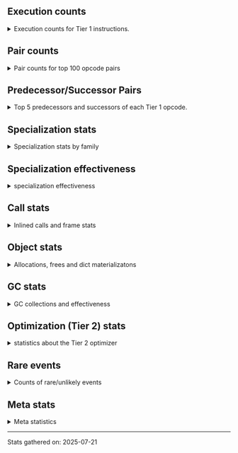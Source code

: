## Execution counts

<details>
<summary> Execution counts for Tier 1 instructions. </summary>


The "miss ratio" column shows the percentage of times the instruction
executed that it deoptimized. When this happens, the base unspecialized
instruction is not counted.

<table>
<thead>
<tr>
<th align="left">Name</th>
<th align="right">Base Count</th>
<th align="right">Head Count</th>
<th align="right">Change</th>
</tr>
</thead>
<tbody>
<tr>
<td align="left">TO_BOOL_INT</td>
<td align="right">3,579,009</td>
<td align="right">538,403</td>
<td align="right">-85.0%</td>
</tr>
<tr>
<td align="left">BINARY_OP</td>
<td align="right">562,995</td>
<td align="right">89,306</td>
<td align="right">-84.1%</td>
</tr>
<tr>
<td align="left">BINARY_OP_SUBSCR_STR_INT</td>
<td align="right">11,314,422</td>
<td align="right">1,963,794</td>
<td align="right">-82.6%</td>
</tr>
<tr>
<td align="left">EXTENDED_ARG</td>
<td align="right">8,206,380</td>
<td align="right">1,592,734</td>
<td align="right">-80.6%</td>
</tr>
<tr>
<td align="left">SWAP</td>
<td align="right">12,252,240</td>
<td align="right">2,432,620</td>
<td align="right">-80.1%</td>
</tr>
<tr>
<td align="left">COPY</td>
<td align="right">12,936,105</td>
<td align="right">2,774,469</td>
<td align="right">-78.6%</td>
</tr>
<tr>
<td align="left">BINARY_OP_ADD_INT</td>
<td align="right">13,066,977</td>
<td align="right">2,839,805</td>
<td align="right">-78.3%</td>
</tr>
<tr>
<td align="left">COMPARE_OP_INT</td>
<td align="right">13,607,391</td>
<td align="right">3,102,784</td>
<td align="right">-77.2%</td>
</tr>
<tr>
<td align="left">STORE_ATTR_SLOT</td>
<td align="right">39,275,775</td>
<td align="right">9,115,198</td>
<td align="right">-76.8%</td>
</tr>
<tr>
<td align="left">BINARY_OP_SUBTRACT_INT</td>
<td align="right">7,026,873</td>
<td align="right">1,666,503</td>
<td align="right">-76.3%</td>
</tr>
<tr>
<td align="left">TO_BOOL_STR</td>
<td align="right">9,310,647</td>
<td align="right">2,397,966</td>
<td align="right">-74.2%</td>
</tr>
<tr>
<td align="left">FOR_ITER</td>
<td align="right">6,789,754</td>
<td align="right">1,855,203</td>
<td align="right">-72.7%</td>
</tr>
<tr>
<td align="left">CALL_METHOD_DESCRIPTOR_FAST</td>
<td align="right">9,196,803</td>
<td align="right">2,557,014</td>
<td align="right">-72.2%</td>
</tr>
<tr>
<td align="left">LOAD_ATTR_SLOT</td>
<td align="right">117,970,750</td>
<td align="right">33,033,958</td>
<td align="right">-72.0%</td>
</tr>
<tr>
<td align="left">CALL_PY_GENERAL</td>
<td align="right">8,758,373</td>
<td align="right">2,531,613</td>
<td align="right">-71.1%</td>
</tr>
<tr>
<td align="left">LOAD_ATTR_NONDESCRIPTOR_NO_DICT</td>
<td align="right">10,138,443</td>
<td align="right">3,175,587</td>
<td align="right">-68.7%</td>
</tr>
<tr>
<td align="left">LOAD_FAST_BORROW</td>
<td align="right">237,994,383</td>
<td align="right">75,142,359</td>
<td align="right">-68.4%</td>
</tr>
<tr>
<td align="left">POP_TOP</td>
<td align="right">11,069,256</td>
<td align="right">3,687,505</td>
<td align="right">-66.7%</td>
</tr>
<tr>
<td align="left">NOP</td>
<td align="right">4,631,514</td>
<td align="right">1,572,206</td>
<td align="right">-66.1%</td>
</tr>
<tr>
<td align="left">CALL_LIST_APPEND</td>
<td align="right">1,224,279</td>
<td align="right">418,921</td>
<td align="right">-65.8%</td>
</tr>
<tr>
<td align="left">UNPACK_SEQUENCE_TWO_TUPLE</td>
<td align="right">4,033,476</td>
<td align="right">1,409,876</td>
<td align="right">-65.0%</td>
</tr>
<tr>
<td align="left">STORE_FAST_STORE_FAST</td>
<td align="right">4,119,639</td>
<td align="right">1,453,031</td>
<td align="right">-64.7%</td>
</tr>
<tr>
<td align="left">LOAD_SMALL_INT</td>
<td align="right">12,727,398</td>
<td align="right">4,509,111</td>
<td align="right">-64.6%</td>
</tr>
<tr>
<td align="left">POP_JUMP_IF_FALSE</td>
<td align="right">53,619,999</td>
<td align="right">19,279,252</td>
<td align="right">-64.0%</td>
</tr>
<tr>
<td align="left">COMPARE_OP</td>
<td align="right">9,374,583</td>
<td align="right">3,404,263</td>
<td align="right">-63.7%</td>
</tr>
<tr>
<td align="left">LOAD_ATTR_METHOD_NO_DICT</td>
<td align="right">34,441,461</td>
<td align="right">12,991,828</td>
<td align="right">-62.3%</td>
</tr>
<tr>
<td align="left">CONTAINS_OP_DICT</td>
<td align="right">6,463,493</td>
<td align="right">2,439,319</td>
<td align="right">-62.3%</td>
</tr>
<tr>
<td align="left">POP_JUMP_IF_TRUE</td>
<td align="right">23,804,304</td>
<td align="right">9,040,876</td>
<td align="right">-62.0%</td>
</tr>
<tr>
<td align="left">LOAD_ATTR</td>
<td align="right">10,605,744</td>
<td align="right">4,039,746</td>
<td align="right">-61.9%</td>
</tr>
<tr>
<td align="left">TO_BOOL_BOOL</td>
<td align="right">16,092,413</td>
<td align="right">6,203,253</td>
<td align="right">-61.5%</td>
</tr>
<tr>
<td align="left">LOAD_GLOBAL_MODULE</td>
<td align="right">16,839,540</td>
<td align="right">6,760,024</td>
<td align="right">-59.9%</td>
</tr>
<tr>
<td align="left">STORE_FAST</td>
<td align="right">25,422,492</td>
<td align="right">10,215,505</td>
<td align="right">-59.8%</td>
</tr>
<tr>
<td align="left">TO_BOOL_ALWAYS_TRUE</td>
<td align="right">11,705,548</td>
<td align="right">4,763,056</td>
<td align="right">-59.3%</td>
</tr>
<tr>
<td align="left">LOAD_CONST</td>
<td align="right">27,547,893</td>
<td align="right">11,724,878</td>
<td align="right">-57.4%</td>
</tr>
<tr>
<td align="left">LOAD_FAST_BORROW_LOAD_FAST_BORROW</td>
<td align="right">15,864,306</td>
<td align="right">6,752,412</td>
<td align="right">-57.4%</td>
</tr>
<tr>
<td align="left">CALL_ISINSTANCE</td>
<td align="right">5,535,915</td>
<td align="right">2,376,445</td>
<td align="right">-57.1%</td>
</tr>
<tr>
<td align="left">RESUME_CHECK</td>
<td align="right">35,586,327</td>
<td align="right">15,798,970</td>
<td align="right">-55.6%</td>
</tr>
<tr>
<td align="left">RETURN_VALUE</td>
<td align="right">35,753,907</td>
<td align="right">16,019,711</td>
<td align="right">-55.2%</td>
</tr>
<tr>
<td align="left">LOAD_FAST</td>
<td align="right">5,462,868</td>
<td align="right">2,460,672</td>
<td align="right">-55.0%</td>
</tr>
<tr>
<td align="left">GET_ITER</td>
<td align="right">2,944,374</td>
<td align="right">1,336,094</td>
<td align="right">-54.6%</td>
</tr>
<tr>
<td align="left">CALL_METHOD_DESCRIPTOR_NOARGS</td>
<td align="right">3,132,429</td>
<td align="right">1,429,941</td>
<td align="right">-54.4%</td>
</tr>
<tr>
<td align="left">BINARY_OP_SUBSCR_DICT</td>
<td align="right">859,782</td>
<td align="right">398,351</td>
<td align="right">-53.7%</td>
</tr>
<tr>
<td align="left">LOAD_GLOBAL_BUILTIN</td>
<td align="right">15,162,552</td>
<td align="right">7,035,665</td>
<td align="right">-53.6%</td>
</tr>
<tr>
<td align="left">COMPARE_OP_STR</td>
<td align="right">1,293,789</td>
<td align="right">624,256</td>
<td align="right">-51.7%</td>
</tr>
<tr>
<td align="left">BINARY_OP_INPLACE_ADD_UNICODE</td>
<td align="right">630,588</td>
<td align="right">308,097</td>
<td align="right">-51.1%</td>
</tr>
<tr>
<td align="left">CALL_PY_EXACT_ARGS</td>
<td align="right">18,636,350</td>
<td align="right">9,170,897</td>
<td align="right">-50.8%</td>
</tr>
<tr>
<td align="left">LOAD_ATTR_NONDESCRIPTOR_WITH_VALUES</td>
<td align="right">2,464,045</td>
<td align="right">1,215,822</td>
<td align="right">-50.7%</td>
</tr>
<tr>
<td align="left">BINARY_OP_ADD_FLOAT</td>
<td align="right">4,071</td>
<td align="right">2,023</td>
<td align="right">-50.3%</td>
</tr>
<tr>
<td align="left">BINARY_OP_SUBSCR_LIST_SLICE</td>
<td align="right">4,074</td>
<td align="right">2,026</td>
<td align="right">-50.3%</td>
</tr>
<tr>
<td align="left">BINARY_OP_SUBTRACT_FLOAT</td>
<td align="right">4,074</td>
<td align="right">2,026</td>
<td align="right">-50.3%</td>
</tr>
<tr>
<td align="left">BINARY_OP_SUBSCR_GETITEM</td>
<td align="right">8,169</td>
<td align="right">4,073</td>
<td align="right">-50.1%</td>
</tr>
<tr>
<td align="left">LOAD_ATTR_CLASS_WITH_METACLASS_CHECK</td>
<td align="right">53,130</td>
<td align="right">26,506</td>
<td align="right">-50.1%</td>
</tr>
<tr>
<td align="left">CALL_KW_PY</td>
<td align="right">511,119</td>
<td align="right">255,119</td>
<td align="right">-50.1%</td>
</tr>
<tr>
<td align="left">CALL_STR_1</td>
<td align="right">28,623</td>
<td align="right">14,287</td>
<td align="right">-50.1%</td>
</tr>
<tr>
<td align="left">POP_ITER</td>
<td align="right">2,383,428</td>
<td align="right">1,189,792</td>
<td align="right">-50.1%</td>
</tr>
<tr>
<td align="left">CALL_BOUND_METHOD_EXACT_ARGS</td>
<td align="right">920,672</td>
<td align="right">459,788</td>
<td align="right">-50.1%</td>
</tr>
<tr>
<td align="left">CALL_METHOD_DESCRIPTOR_FAST_WITH_KEYWORDS</td>
<td align="right">49,098</td>
<td align="right">24,522</td>
<td align="right">-50.1%</td>
</tr>
<tr>
<td align="left">FOR_ITER_GEN</td>
<td align="right">81,837</td>
<td align="right">40,877</td>
<td align="right">-50.1%</td>
</tr>
<tr>
<td align="left">CALL_BUILTIN_CLASS</td>
<td align="right">24,555</td>
<td align="right">12,266</td>
<td align="right">-50.0%</td>
</tr>
<tr>
<td align="left">STORE_SUBSCR_DICT</td>
<td align="right">184,149</td>
<td align="right">91,989</td>
<td align="right">-50.0%</td>
</tr>
<tr>
<td align="left">SEND_GEN</td>
<td align="right">32,739</td>
<td align="right">16,355</td>
<td align="right">-50.0%</td>
</tr>
<tr>
<td align="left">LOAD_ATTR_METHOD_WITH_VALUES</td>
<td align="right">3,313,366</td>
<td align="right">1,655,294</td>
<td align="right">-50.0%</td>
</tr>
<tr>
<td align="left">CALL_KW_NON_PY</td>
<td align="right">261,933</td>
<td align="right">130,861</td>
<td align="right">-50.0%</td>
</tr>
<tr>
<td align="left">UNPACK_SEQUENCE_TUPLE</td>
<td align="right">114,597</td>
<td align="right">57,253</td>
<td align="right">-50.0%</td>
</tr>
<tr>
<td align="left">LOAD_ATTR_MODULE</td>
<td align="right">1,510,269</td>
<td align="right">754,555</td>
<td align="right">-50.0%</td>
</tr>
<tr>
<td align="left">CALL_METHOD_DESCRIPTOR_O</td>
<td align="right">237,411</td>
<td align="right">118,626</td>
<td align="right">-50.0%</td>
</tr>
<tr>
<td align="left">TO_BOOL_NONE</td>
<td align="right">10,431,146</td>
<td align="right">5,212,350</td>
<td align="right">-50.0%</td>
</tr>
<tr>
<td align="left">FOR_ITER_LIST</td>
<td align="right">1,129,863</td>
<td align="right">564,615</td>
<td align="right">-50.0%</td>
</tr>
<tr>
<td align="left">CALL_LEN</td>
<td align="right">630,441</td>
<td align="right">315,049</td>
<td align="right">-50.0%</td>
</tr>
<tr>
<td align="left">LOAD_ATTR_PROPERTY</td>
<td align="right">1,838,340</td>
<td align="right">918,788</td>
<td align="right">-50.0%</td>
</tr>
<tr>
<td align="left">FOR_ITER_TUPLE</td>
<td align="right">151,494</td>
<td align="right">75,718</td>
<td align="right">-50.0%</td>
</tr>
<tr>
<td align="left">CALL_TYPE_1</td>
<td align="right">634,662</td>
<td align="right">317,222</td>
<td align="right">-50.0%</td>
</tr>
<tr>
<td align="left">CALL_BUILTIN_FAST</td>
<td align="right">1,281,609</td>
<td align="right">640,585</td>
<td align="right">-50.0%</td>
</tr>
<tr>
<td align="left">BINARY_OP_SUBSCR_LIST_INT</td>
<td align="right">1,740,483</td>
<td align="right">869,956</td>
<td align="right">-50.0%</td>
</tr>
<tr>
<td align="left">CALL_BUILTIN_O</td>
<td align="right">3,558,408</td>
<td align="right">1,778,696</td>
<td align="right">-50.0%</td>
</tr>
<tr>
<td align="left">EXIT_INIT_CHECK</td>
<td align="right">565,089</td>
<td align="right">282,465</td>
<td align="right">-50.0%</td>
</tr>
<tr>
<td align="left">CALL_ALLOC_AND_ENTER_INIT</td>
<td align="right">565,089</td>
<td align="right">282,465</td>
<td align="right">-50.0%</td>
</tr>
<tr>
<td align="left">CALL_BUILTIN_FAST_WITH_KEYWORDS</td>
<td align="right">565,089</td>
<td align="right">282,465</td>
<td align="right">-50.0%</td>
</tr>
<tr>
<td align="left">BINARY_SLICE</td>
<td align="right">1,429,155</td>
<td align="right">714,403</td>
<td align="right">-50.0%</td>
</tr>
<tr>
<td align="left">FORMAT_SIMPLE</td>
<td align="right">1,388,205</td>
<td align="right">693,933</td>
<td align="right">-50.0%</td>
</tr>
<tr>
<td align="left">BUILD_STRING</td>
<td align="right">937,755</td>
<td align="right">468,763</td>
<td align="right">-50.0%</td>
</tr>
<tr>
<td align="left">POP_JUMP_IF_NONE</td>
<td align="right">622,440</td>
<td align="right">311,144</td>
<td align="right">-50.0%</td>
</tr>
<tr>
<td align="left">BUILD_MAP</td>
<td align="right">548,730</td>
<td align="right">274,298</td>
<td align="right">-50.0%</td>
</tr>
<tr>
<td align="left">DICT_MERGE</td>
<td align="right">450,450</td>
<td align="right">225,170</td>
<td align="right">-50.0%</td>
</tr>
<tr>
<td align="left">YIELD_VALUE</td>
<td align="right">401,310</td>
<td align="right">200,606</td>
<td align="right">-50.0%</td>
</tr>
<tr>
<td align="left">RETURN_GENERATOR</td>
<td align="right">200,655</td>
<td align="right">100,303</td>
<td align="right">-50.0%</td>
</tr>
<tr>
<td align="left">STORE_FAST_LOAD_FAST</td>
<td align="right">139,230</td>
<td align="right">69,598</td>
<td align="right">-50.0%</td>
</tr>
<tr>
<td align="left">LIST_APPEND</td>
<td align="right">118,755</td>
<td align="right">59,363</td>
<td align="right">-50.0%</td>
</tr>
<tr>
<td align="left">CHECK_EXC_MATCH</td>
<td align="right">45,045</td>
<td align="right">22,517</td>
<td align="right">-50.0%</td>
</tr>
<tr>
<td align="left">POP_EXCEPT</td>
<td align="right">45,045</td>
<td align="right">22,517</td>
<td align="right">-50.0%</td>
</tr>
<tr>
<td align="left">PUSH_EXC_INFO</td>
<td align="right">45,045</td>
<td align="right">22,517</td>
<td align="right">-50.0%</td>
</tr>
<tr>
<td align="left">LOAD_FAST_AND_CLEAR</td>
<td align="right">32,760</td>
<td align="right">16,376</td>
<td align="right">-50.0%</td>
</tr>
<tr>
<td align="left">JUMP_BACKWARD_NO_INTERRUPT</td>
<td align="right">28,665</td>
<td align="right">14,329</td>
<td align="right">-50.0%</td>
</tr>
<tr>
<td align="left">UNARY_NOT</td>
<td align="right">24,570</td>
<td align="right">12,282</td>
<td align="right">-50.0%</td>
</tr>
<tr>
<td align="left">LOAD_FAST_CHECK</td>
<td align="right">24,570</td>
<td align="right">12,282</td>
<td align="right">-50.0%</td>
</tr>
<tr>
<td align="left">END_FOR</td>
<td align="right">12,285</td>
<td align="right">6,141</td>
<td align="right">-50.0%</td>
</tr>
<tr>
<td align="left">DICT_UPDATE</td>
<td align="right">8,190</td>
<td align="right">4,094</td>
<td align="right">-50.0%</td>
</tr>
<tr>
<td align="left">END_SEND</td>
<td align="right">4,095</td>
<td align="right">2,047</td>
<td align="right">-50.0%</td>
</tr>
<tr>
<td align="left">GET_YIELD_FROM_ITER</td>
<td align="right">4,095</td>
<td align="right">2,047</td>
<td align="right">-50.0%</td>
</tr>
<tr>
<td align="left">IMPORT_NAME</td>
<td align="right">4,095</td>
<td align="right">2,047</td>
<td align="right">-50.0%</td>
</tr>
<tr>
<td align="left">MAP_ADD</td>
<td align="right">4,095</td>
<td align="right">2,047</td>
<td align="right">-50.0%</td>
</tr>
<tr>
<td align="left">JUMP_FORWARD</td>
<td align="right">1,527,504</td>
<td align="right">763,599</td>
<td align="right">-50.0%</td>
</tr>
<tr>
<td align="left">LOAD_DEREF</td>
<td align="right">2,227,818</td>
<td align="right">1,113,704</td>
<td align="right">-50.0%</td>
</tr>
<tr>
<td align="left">BUILD_LIST</td>
<td align="right">917,349</td>
<td align="right">458,596</td>
<td align="right">-50.0%</td>
</tr>
<tr>
<td align="left">POP_JUMP_IF_NOT_NONE</td>
<td align="right">819,069</td>
<td align="right">409,468</td>
<td align="right">-50.0%</td>
</tr>
<tr>
<td align="left">LOAD_ATTR_INSTANCE_VALUE</td>
<td align="right">2,801,622</td>
<td align="right">1,400,591</td>
<td align="right">-50.0%</td>
</tr>
<tr>
<td align="left">INTERPRETER_EXIT</td>
<td align="right">4,431,210</td>
<td align="right">2,215,274</td>
<td align="right">-50.0%</td>
</tr>
<tr>
<td align="left">MAKE_CELL</td>
<td align="right">700,314</td>
<td align="right">350,105</td>
<td align="right">-50.0%</td>
</tr>
<tr>
<td align="left">CONTAINS_OP_SET</td>
<td align="right">1,279,817</td>
<td align="right">639,817</td>
<td align="right">-50.0%</td>
</tr>
<tr>
<td align="left">BUILD_TUPLE</td>
<td align="right">1,322,823</td>
<td align="right">661,317</td>
<td align="right">-50.0%</td>
</tr>
<tr>
<td align="left">PUSH_NULL</td>
<td align="right">2,469,768</td>
<td align="right">1,234,817</td>
<td align="right">-50.0%</td>
</tr>
<tr>
<td align="left">IS_OP</td>
<td align="right">335,859</td>
<td align="right">167,922</td>
<td align="right">-50.0%</td>
</tr>
<tr>
<td align="left">CALL_FUNCTION_EX</td>
<td align="right">462,873</td>
<td align="right">231,447</td>
<td align="right">-50.0%</td>
</tr>
<tr>
<td align="left">MAKE_FUNCTION</td>
<td align="right">192,534</td>
<td align="right">96,277</td>
<td align="right">-50.0%</td>
</tr>
<tr>
<td align="left">STORE_DEREF</td>
<td align="right">69,684</td>
<td align="right">34,867</td>
<td align="right">-50.0%</td>
</tr>
<tr>
<td align="left">COPY_FREE_VARS</td>
<td align="right">65,589</td>
<td align="right">32,820</td>
<td align="right">-50.0%</td>
</tr>
<tr>
<td align="left">CALL_NON_PY_GENERAL</td>
<td align="right">24,609</td>
<td align="right">12,318</td>
<td align="right">-49.9%</td>
</tr>
<tr>
<td align="left">SET_FUNCTION_ATTRIBUTE</td>
<td align="right">32,829</td>
<td align="right">16,444</td>
<td align="right">-49.9%</td>
</tr>
<tr>
<td align="left">LIST_EXTEND</td>
<td align="right">20,544</td>
<td align="right">10,303</td>
<td align="right">-49.8%</td>
</tr>
<tr>
<td align="left">CALL_INTRINSIC_1</td>
<td align="right">12,354</td>
<td align="right">6,209</td>
<td align="right">-49.7%</td>
</tr>
<tr>
<td align="left">TO_BOOL_LIST</td>
<td align="right">49,138</td>
<td align="right">24,762</td>
<td align="right">-49.6%</td>
</tr>
<tr>
<td align="left">FOR_ITER_RANGE</td>
<td align="right">4,143</td>
<td align="right">2,094</td>
<td align="right">-49.5%</td>
</tr>
<tr>
<td align="left">LOAD_FAST_LOAD_FAST</td>
<td align="right">4,164</td>
<td align="right">2,115</td>
<td align="right">-49.2%</td>
</tr>
<tr>
<td align="left">CONTAINS_OP</td>
<td align="right">37,802</td>
<td align="right">19,328</td>
<td align="right">-48.9%</td>
</tr>
<tr>
<td align="left">CALL_BOUND_METHOD_GENERAL</td>
<td align="right">11,429</td>
<td align="right">6,186</td>
<td align="right">-45.9%</td>
</tr>
<tr>
<td align="left">TO_BOOL</td>
<td align="right">83,399</td>
<td align="right">46,471</td>
<td align="right">-44.3%</td>
</tr>
<tr>
<td align="left">BINARY_OP_SUBSCR_TUPLE_INT</td>
<td align="right">48</td>
<td align="right">47</td>
<td align="right">-2.1%</td>
</tr>
<tr>
<td align="left">JUMP_BACKWARD_NO_JIT</td>
<td align="right">11,306,364</td>
<td align="right"></td>
<td align="right"></td>
</tr>
<tr>
<td align="left">CALL</td>
<td align="right">18,816</td>
<td align="right">18,816</td>
<td align="right">0.0%</td>
</tr>
<tr>
<td align="left">LOAD_GLOBAL</td>
<td align="right">9,576</td>
<td align="right">9,576</td>
<td align="right">0.0%</td>
</tr>
<tr>
<td align="left">RESUME</td>
<td align="right">3,801</td>
<td align="right">3,801</td>
<td align="right">0.0%</td>
</tr>
<tr>
<td align="left">STORE_ATTR</td>
<td align="right">2,247</td>
<td align="right">2,247</td>
<td align="right">0.0%</td>
</tr>
<tr>
<td align="left">CALL_KW</td>
<td align="right">1,806</td>
<td align="right">1,806</td>
<td align="right">0.0%</td>
</tr>
<tr>
<td align="left">JUMP_BACKWARD</td>
<td align="right">1,008</td>
<td align="right">1,008</td>
<td align="right">0.0%</td>
</tr>
<tr>
<td align="left">UNPACK_SEQUENCE</td>
<td align="right">462</td>
<td align="right">462</td>
<td align="right">0.0%</td>
</tr>
<tr>
<td align="left">STORE_SUBSCR</td>
<td align="right">252</td>
<td align="right">252</td>
<td align="right">0.0%</td>
</tr>
<tr>
<td align="left">SEND</td>
<td align="right">42</td>
<td align="right">42</td>
<td align="right">0.0%</td>
</tr>
<tr>
<td align="left">JUMP_BACKWARD_JIT</td>
<td align="right"></td>
<td align="right">2,119,304</td>
<td align="right"></td>
</tr>
<tr>
<td align="left">ENTER_EXECUTOR</td>
<td align="right"></td>
<td align="right">1,430,957</td>
<td align="right"></td>
</tr>
<tr>
<td align="left">NOT_TAKEN</td>
<td align="right"></td>
<td align="right">118,902</td>
<td align="right"></td>
</tr>
</tbody>
</table>


</details>

## Pair counts

<details>
<summary> Pair counts for top 100 opcode pairs </summary>


Pairs of specialized operations that deoptimize and are then followed by
the corresponding unspecialized instruction are not counted as pairs.

Not included in comparative output.


</details>

## Predecessor/Successor Pairs

<details>
<summary> Top 5 predecessors and successors of each Tier 1 opcode. </summary>


This does not include the unspecialized instructions that occur after a
specialized instruction deoptimizes.

Not included in comparative output.


</details>

## Specialization stats

<details>
<summary> Specialization stats by family </summary>

### BINARY_OP

<details>
<summary> specialization stats for BINARY_OP family </summary>

<table>
<thead>
<tr>
<th align="left">Kind</th>
<th align="right">Base Count</th>
<th align="right">Base Ratio</th>
<th align="right">Head Count</th>
<th align="right">Head Ratio</th>
<th align="right">Change</th>
</tr>
</thead>
<tbody>
<tr>
<td align="left">
deferred
<details>
<summary>ⓘ</summary>

Lists the number of "deferred" (i.e. not specialized) instructions executed.
</details>
</td>
<td align="right">561,837</td>
<td align="right">1.5%</td>
<td align="right">88,255</td>
<td align="right">1.0%</td>
<td align="right">-84.3%</td>
</tr>
<tr>
<td align="left">
hit
<details>
<summary>ⓘ</summary>

Specialized instructions that complete.
</details>
</td>
<td align="right">36,374,960</td>
<td align="right">98.4%</td>
<td align="right">8,914,116</td>
<td align="right">98.9%</td>
<td align="right">-75.5%</td>
</tr>
<tr>
<td align="left">
miss
<details>
<summary>ⓘ</summary>

Specialized instructions that deopt.
</details>
</td>
<td align="right">12,565</td>
<td align="right">0.0%</td>
<td align="right">6,293</td>
<td align="right">0.1%</td>
<td align="right">-49.9%</td>
</tr>
</tbody>
</table>

<table>
<thead>
<tr>
<th align="left">Success</th>
<th align="right">Base Count</th>
<th align="right">Base Ratio</th>
<th align="right">Head Count</th>
<th align="right">Head Ratio</th>
<th align="right">Change</th>
</tr>
</thead>
<tbody>
<tr>
<td align="left">Failure</td>
<td align="right">339</td>
<td align="right">24.4%</td>
<td align="right">232</td>
<td align="right">20.0%</td>
<td align="right">-31.6%</td>
</tr>
<tr>
<td align="left">Success</td>
<td align="right">1,053</td>
<td align="right">75.6%</td>
<td align="right">926</td>
<td align="right">80.0%</td>
<td align="right">-12.1%</td>
</tr>
</tbody>
</table>

<table>
<thead>
<tr>
<th align="left">Failure kind</th>
<th align="right">Base Count</th>
<th align="right">Base Ratio</th>
<th align="right">Head Count</th>
<th align="right">Head Ratio</th>
<th align="right">Change</th>
</tr>
</thead>
<tbody>
<tr>
<td align="left">out of range</td>
<td align="right">338</td>
<td align="right">99.7%</td>
<td align="right">231</td>
<td align="right">99.6%</td>
<td align="right">-31.7%</td>
</tr>
<tr>
<td align="left">add different types</td>
<td align="right">1</td>
<td align="right">0.3%</td>
<td align="right">1</td>
<td align="right">0.4%</td>
<td align="right">0.0%</td>
</tr>
</tbody>
</table>


</details>

### BINARY_SLICE

<details>
<summary> specialization stats for BINARY_SLICE family </summary>

<table>
<thead>
<tr>
<th align="left">Kind</th>
<th align="right">Base Count</th>
<th align="right">Base Ratio</th>
<th align="right">Head Count</th>
<th align="right">Head Ratio</th>
<th align="right">Change</th>
</tr>
</thead>
<tbody>
<tr>
<td align="left">
deferred
<details>
<summary>ⓘ</summary>

Lists the number of "deferred" (i.e. not specialized) instructions executed.
</details>
</td>
<td align="right">1,429,155</td>
<td align="right">100.0%</td>
<td align="right">714,403</td>
<td align="right">100.0%</td>
<td align="right">-50.0%</td>
</tr>
</tbody>
</table>


</details>

### CALL

<details>
<summary> specialization stats for CALL family </summary>

<table>
<thead>
<tr>
<th align="left">Kind</th>
<th align="right">Base Count</th>
<th align="right">Base Ratio</th>
<th align="right">Head Count</th>
<th align="right">Head Ratio</th>
<th align="right">Change</th>
</tr>
</thead>
<tbody>
<tr>
<td align="left">
hit
<details>
<summary>ⓘ</summary>

Specialized instructions that complete.
</details>
</td>
<td align="right">45,839,545</td>
<td align="right">97.2%</td>
<td align="right">20,008,688</td>
<td align="right">96.8%</td>
<td align="right">-56.4%</td>
</tr>
<tr>
<td align="left">
miss
<details>
<summary>ⓘ</summary>

Specialized instructions that deopt.
</details>
</td>
<td align="right">1,303,082</td>
<td align="right">2.8%</td>
<td align="right">651,317</td>
<td align="right">3.1%</td>
<td align="right">-50.0%</td>
</tr>
<tr>
<td align="left">
deferred
<details>
<summary>ⓘ</summary>

Lists the number of "deferred" (i.e. not specialized) instructions executed.
</details>
</td>
<td align="right">1,287,942</td>
<td align="right">2.7%</td>
<td align="right">648,506</td>
<td align="right">3.1%</td>
<td align="right">-49.6%</td>
</tr>
</tbody>
</table>

<table>
<thead>
<tr>
<th align="left">Success</th>
<th align="right">Base Count</th>
<th align="right">Base Ratio</th>
<th align="right">Head Count</th>
<th align="right">Head Ratio</th>
<th align="right">Change</th>
</tr>
</thead>
<tbody>
<tr>
<td align="left">Success</td>
<td align="right">33,956</td>
<td align="right">100.0%</td>
<td align="right">21,627</td>
<td align="right">100.0%</td>
<td align="right">-36.3%</td>
</tr>
<tr>
<td align="left">Failure</td>
<td align="right">0</td>
<td align="right">0.0%</td>
<td align="right">0</td>
<td align="right">0.0%</td>
<td align="right"></td>
</tr>
</tbody>
</table>


</details>

### CALL_KW

<details>
<summary> specialization stats for CALL_KW family </summary>

<table>
<thead>
<tr>
<th align="left">Kind</th>
<th align="right">Base Count</th>
<th align="right">Base Ratio</th>
<th align="right">Head Count</th>
<th align="right">Head Ratio</th>
<th align="right">Change</th>
</tr>
</thead>
<tbody>
<tr>
<td align="left">
deferred
<details>
<summary>ⓘ</summary>

Lists the number of "deferred" (i.e. not specialized) instructions executed.
</details>
</td>
<td align="right">903</td>
<td align="right">50.0%</td>
<td align="right">903</td>
<td align="right">50.0%</td>
<td align="right">0.0%</td>
</tr>
</tbody>
</table>

<table>
<thead>
<tr>
<th align="left">Success</th>
<th align="right">Base Count</th>
<th align="right">Base Ratio</th>
<th align="right">Head Count</th>
<th align="right">Head Ratio</th>
<th align="right">Change</th>
</tr>
</thead>
<tbody>
<tr>
<td align="left">Success</td>
<td align="right">903</td>
<td align="right">100.0%</td>
<td align="right">903</td>
<td align="right">100.0%</td>
<td align="right">0.0%</td>
</tr>
<tr>
<td align="left">Failure</td>
<td align="right">0</td>
<td align="right">0.0%</td>
<td align="right">0</td>
<td align="right">0.0%</td>
<td align="right"></td>
</tr>
</tbody>
</table>


</details>

### COMPARE_OP

<details>
<summary> specialization stats for COMPARE_OP family </summary>

<table>
<thead>
<tr>
<th align="left">Kind</th>
<th align="right">Base Count</th>
<th align="right">Base Ratio</th>
<th align="right">Head Count</th>
<th align="right">Head Ratio</th>
<th align="right">Change</th>
</tr>
</thead>
<tbody>
<tr>
<td align="left">
hit
<details>
<summary>ⓘ</summary>

Specialized instructions that complete.
</details>
</td>
<td align="right">14,901,180</td>
<td align="right">61.4%</td>
<td align="right">3,727,040</td>
<td align="right">52.3%</td>
<td align="right">-75.0%</td>
</tr>
<tr>
<td align="left">
deferred
<details>
<summary>ⓘ</summary>

Lists the number of "deferred" (i.e. not specialized) instructions executed.
</details>
</td>
<td align="right">9,369,885</td>
<td align="right">38.6%</td>
<td align="right">3,401,059</td>
<td align="right">47.7%</td>
<td align="right">-63.7%</td>
</tr>
</tbody>
</table>

<table>
<thead>
<tr>
<th align="left">Success</th>
<th align="right">Base Count</th>
<th align="right">Base Ratio</th>
<th align="right">Head Count</th>
<th align="right">Head Ratio</th>
<th align="right">Change</th>
</tr>
</thead>
<tbody>
<tr>
<td align="left">Failure</td>
<td align="right">4,173</td>
<td align="right">88.8%</td>
<td align="right">2,679</td>
<td align="right">83.6%</td>
<td align="right">-35.8%</td>
</tr>
<tr>
<td align="left">Success</td>
<td align="right">525</td>
<td align="right">11.2%</td>
<td align="right">525</td>
<td align="right">16.4%</td>
<td align="right">0.0%</td>
</tr>
</tbody>
</table>

<table>
<thead>
<tr>
<th align="left">Failure kind</th>
<th align="right">Base Count</th>
<th align="right">Base Ratio</th>
<th align="right">Head Count</th>
<th align="right">Head Ratio</th>
<th align="right">Change</th>
</tr>
</thead>
<tbody>
<tr>
<td align="left">baseobject</td>
<td align="right">3,856</td>
<td align="right">92.4%</td>
<td align="right">2,426</td>
<td align="right">90.6%</td>
<td align="right">-37.1%</td>
</tr>
<tr>
<td align="left">different types</td>
<td align="right">317</td>
<td align="right">7.6%</td>
<td align="right">253</td>
<td align="right">9.4%</td>
<td align="right">-20.2%</td>
</tr>
</tbody>
</table>


</details>

### CONTAINS_OP

<details>
<summary> specialization stats for CONTAINS_OP family </summary>

<table>
<thead>
<tr>
<th align="left">Kind</th>
<th align="right">Base Count</th>
<th align="right">Base Ratio</th>
<th align="right">Head Count</th>
<th align="right">Head Ratio</th>
<th align="right">Change</th>
</tr>
</thead>
<tbody>
<tr>
<td align="left">
hit
<details>
<summary>ⓘ</summary>

Specialized instructions that complete.
</details>
</td>
<td align="right">7,092,449</td>
<td align="right">91.1%</td>
<td align="right">2,753,907</td>
<td align="right">88.9%</td>
<td align="right">-61.2%</td>
</tr>
<tr>
<td align="left">
miss
<details>
<summary>ⓘ</summary>

Specialized instructions that deopt.
</details>
</td>
<td align="right">650,861</td>
<td align="right">8.4%</td>
<td align="right">325,229</td>
<td align="right">10.5%</td>
<td align="right">-50.0%</td>
</tr>
<tr>
<td align="left">
deferred
<details>
<summary>ⓘ</summary>

Lists the number of "deferred" (i.e. not specialized) instructions executed.
</details>
</td>
<td align="right">37,170</td>
<td align="right">0.5%</td>
<td align="right">18,738</td>
<td align="right">0.6%</td>
<td align="right">-49.6%</td>
</tr>
</tbody>
</table>

<table>
<thead>
<tr>
<th align="left">Success</th>
<th align="right">Base Count</th>
<th align="right">Base Ratio</th>
<th align="right">Head Count</th>
<th align="right">Head Ratio</th>
<th align="right">Change</th>
</tr>
</thead>
<tbody>
<tr>
<td align="left">Success</td>
<td align="right">12,580</td>
<td align="right">97.5%</td>
<td align="right">6,436</td>
<td align="right">95.9%</td>
<td align="right">-48.8%</td>
</tr>
<tr>
<td align="left">Failure</td>
<td align="right">317</td>
<td align="right">2.5%</td>
<td align="right">275</td>
<td align="right">4.1%</td>
<td align="right">-13.2%</td>
</tr>
</tbody>
</table>

<table>
<thead>
<tr>
<th align="left">Failure kind</th>
<th align="right">Base Count</th>
<th align="right">Base Ratio</th>
<th align="right">Head Count</th>
<th align="right">Head Ratio</th>
<th align="right">Change</th>
</tr>
</thead>
<tbody>
<tr>
<td align="left">tuple</td>
<td align="right">127</td>
<td align="right">40.1%</td>
<td align="right">106</td>
<td align="right">38.5%</td>
<td align="right">-16.5%</td>
</tr>
<tr>
<td align="left">list</td>
<td align="right">190</td>
<td align="right">59.9%</td>
<td align="right">169</td>
<td align="right">61.5%</td>
<td align="right">-11.1%</td>
</tr>
</tbody>
</table>


</details>

### FOR_ITER

<details>
<summary> specialization stats for FOR_ITER family </summary>

<table>
<thead>
<tr>
<th align="left">Kind</th>
<th align="right">Base Count</th>
<th align="right">Base Ratio</th>
<th align="right">Head Count</th>
<th align="right">Head Ratio</th>
<th align="right">Change</th>
</tr>
</thead>
<tbody>
<tr>
<td align="left">
deferred
<details>
<summary>ⓘ</summary>

Lists the number of "deferred" (i.e. not specialized) instructions executed.
</details>
</td>
<td align="right">6,785,946</td>
<td align="right">83.2%</td>
<td align="right">1,852,634</td>
<td align="right">73.0%</td>
<td align="right">-72.7%</td>
</tr>
<tr>
<td align="left">
hit
<details>
<summary>ⓘ</summary>

Specialized instructions that complete.
</details>
</td>
<td align="right">1,367,337</td>
<td align="right">16.8%</td>
<td align="right">683,304</td>
<td align="right">26.9%</td>
<td align="right">-50.0%</td>
</tr>
</tbody>
</table>

<table>
<thead>
<tr>
<th align="left">Success</th>
<th align="right">Base Count</th>
<th align="right">Base Ratio</th>
<th align="right">Head Count</th>
<th align="right">Head Ratio</th>
<th align="right">Change</th>
</tr>
</thead>
<tbody>
<tr>
<td align="left">Failure</td>
<td align="right">3,346</td>
<td align="right">87.9%</td>
<td align="right">2,107</td>
<td align="right">82.0%</td>
<td align="right">-37.0%</td>
</tr>
<tr>
<td align="left">Success</td>
<td align="right">462</td>
<td align="right">12.1%</td>
<td align="right">462</td>
<td align="right">18.0%</td>
<td align="right">0.0%</td>
</tr>
</tbody>
</table>

<table>
<thead>
<tr>
<th align="left">Failure kind</th>
<th align="right">Base Count</th>
<th align="right">Base Ratio</th>
<th align="right">Head Count</th>
<th align="right">Head Ratio</th>
<th align="right">Change</th>
</tr>
</thead>
<tbody>
<tr>
<td align="left">ascii string</td>
<td align="right">551</td>
<td align="right">16.5%</td>
<td align="right">316</td>
<td align="right">15.0%</td>
<td align="right">-42.6%</td>
</tr>
<tr>
<td align="left">dict items</td>
<td align="right">1,631</td>
<td align="right">48.7%</td>
<td align="right">990</td>
<td align="right">47.0%</td>
<td align="right">-39.3%</td>
</tr>
<tr>
<td align="left">dict keys</td>
<td align="right">635</td>
<td align="right">19.0%</td>
<td align="right">400</td>
<td align="right">19.0%</td>
<td align="right">-37.0%</td>
</tr>
<tr>
<td align="left">enumerate</td>
<td align="right">507</td>
<td align="right">15.2%</td>
<td align="right">379</td>
<td align="right">18.0%</td>
<td align="right">-25.2%</td>
</tr>
<tr>
<td align="left">dict values</td>
<td align="right">22</td>
<td align="right">0.7%</td>
<td align="right">22</td>
<td align="right">1.0%</td>
<td align="right">0.0%</td>
</tr>
</tbody>
</table>


</details>

### GET_ITER

<details>
<summary> specialization stats for GET_ITER family </summary>

<table>
<thead>
<tr>
<th align="left">Failure kind</th>
<th align="right">Base Count</th>
<th align="right">Base Ratio</th>
<th align="right">Head Count</th>
<th align="right">Head Ratio</th>
<th align="right">Change</th>
</tr>
</thead>
<tbody>
<tr>
<td align="left">string</td>
<td align="right">1,003,275</td>
<td align="right">1,003,275 / 0 !!</td>
<td align="right">501,515</td>
<td align="right">501,515 / 0 !!</td>
<td align="right">-50.0%</td>
</tr>
<tr>
<td align="left">dict keys</td>
<td align="right">389,025</td>
<td align="right">389,025 / 0 !!</td>
<td align="right">194,465</td>
<td align="right">194,465 / 0 !!</td>
<td align="right">-50.0%</td>
</tr>
<tr>
<td align="left">list</td>
<td align="right">376,740</td>
<td align="right">376,740 / 0 !!</td>
<td align="right">188,324</td>
<td align="right">188,324 / 0 !!</td>
<td align="right">-50.0%</td>
</tr>
<tr>
<td align="left">generator</td>
<td align="right">12,285</td>
<td align="right">12,285 / 0 !!</td>
<td align="right">6,141</td>
<td align="right">6,141 / 0 !!</td>
<td align="right">-50.0%</td>
</tr>
<tr>
<td align="left">tuple</td>
<td align="right">12,285</td>
<td align="right">12,285 / 0 !!</td>
<td align="right">6,141</td>
<td align="right">6,141 / 0 !!</td>
<td align="right">-50.0%</td>
</tr>
<tr>
<td align="left">enumerate</td>
<td align="right">8,190</td>
<td align="right">8,190 / 0 !!</td>
<td align="right">4,094</td>
<td align="right">4,094 / 0 !!</td>
<td align="right">-50.0%</td>
</tr>
<tr>
<td align="left">other</td>
<td align="right">1,142,574</td>
<td align="right">1,142,574 / 0 !!</td>
<td align="right">571,181</td>
<td align="right">571,181 / 0 !!</td>
<td align="right">-50.0%</td>
</tr>
</tbody>
</table>


</details>

### LOAD_ATTR

<details>
<summary> specialization stats for LOAD_ATTR family </summary>

<table>
<thead>
<tr>
<th align="left">Kind</th>
<th align="right">Base Count</th>
<th align="right">Base Ratio</th>
<th align="right">Head Count</th>
<th align="right">Head Ratio</th>
<th align="right">Change</th>
</tr>
</thead>
<tbody>
<tr>
<td align="left">
hit
<details>
<summary>ⓘ</summary>

Specialized instructions that complete.
</details>
</td>
<td align="right">169,805,208</td>
<td align="right">91.7%</td>
<td align="right">52,849,758</td>
<td align="right">89.3%</td>
<td align="right">-68.9%</td>
</tr>
<tr>
<td align="left">
deferred
<details>
<summary>ⓘ</summary>

Lists the number of "deferred" (i.e. not specialized) instructions executed.
</details>
</td>
<td align="right">10,570,440</td>
<td align="right">5.7%</td>
<td align="right">4,007,693</td>
<td align="right">6.8%</td>
<td align="right">-62.1%</td>
</tr>
<tr>
<td align="left">
miss
<details>
<summary>ⓘ</summary>

Specialized instructions that deopt.
</details>
</td>
<td align="right">4,726,218</td>
<td align="right">2.6%</td>
<td align="right">2,323,171</td>
<td align="right">3.9%</td>
<td align="right">-50.8%</td>
</tr>
<tr>
<td align="left">
deopt
<details>
<summary>ⓘ</summary>

Specialized instructions that deopt.
</details>
</td>
<td align="right">506,772</td>
<td align="right">0.3%</td>
<td align="right">253,498</td>
<td align="right">0.4%</td>
<td align="right">-50.0%</td>
</tr>
</tbody>
</table>

<table>
<thead>
<tr>
<th align="left">Success</th>
<th align="right">Base Count</th>
<th align="right">Base Ratio</th>
<th align="right">Head Count</th>
<th align="right">Head Ratio</th>
<th align="right">Change</th>
</tr>
</thead>
<tbody>
<tr>
<td align="left">Success</td>
<td align="right">102,489</td>
<td align="right">82.4%</td>
<td align="right">57,215</td>
<td align="right">75.5%</td>
<td align="right">-44.2%</td>
</tr>
<tr>
<td align="left">Failure</td>
<td align="right">21,822</td>
<td align="right">17.6%</td>
<td align="right">18,571</td>
<td align="right">24.5%</td>
<td align="right">-14.9%</td>
</tr>
</tbody>
</table>

<table>
<thead>
<tr>
<th align="left">Failure kind</th>
<th align="right">Base Count</th>
<th align="right">Base Ratio</th>
<th align="right">Head Count</th>
<th align="right">Head Ratio</th>
<th align="right">Change</th>
</tr>
</thead>
<tbody>
<tr>
<td align="left">overridden</td>
<td align="right">127</td>
<td align="right">0.6%</td>
<td align="right">106</td>
<td align="right">0.6%</td>
<td align="right">-16.5%</td>
</tr>
<tr>
<td align="left">expected error</td>
<td align="right">127</td>
<td align="right">0.6%</td>
<td align="right">106</td>
<td align="right">0.6%</td>
<td align="right">-16.5%</td>
</tr>
<tr>
<td align="left">mutable class</td>
<td align="right">17,680</td>
<td align="right">81.0%</td>
<td align="right">14,996</td>
<td align="right">80.7%</td>
<td align="right">-15.2%</td>
</tr>
<tr>
<td align="left">class method obj</td>
<td align="right">697</td>
<td align="right">3.2%</td>
<td align="right">592</td>
<td align="right">3.2%</td>
<td align="right">-15.1%</td>
</tr>
<tr>
<td align="left">method</td>
<td align="right">3,042</td>
<td align="right">13.9%</td>
<td align="right">2,643</td>
<td align="right">14.2%</td>
<td align="right">-13.1%</td>
</tr>
</tbody>
</table>


</details>

### LOAD_GLOBAL

<details>
<summary> specialization stats for LOAD_GLOBAL family </summary>

<table>
<thead>
<tr>
<th align="left">Kind</th>
<th align="right">Base Count</th>
<th align="right">Base Ratio</th>
<th align="right">Head Count</th>
<th align="right">Head Ratio</th>
<th align="right">Change</th>
</tr>
</thead>
<tbody>
<tr>
<td align="left">
hit
<details>
<summary>ⓘ</summary>

Specialized instructions that complete.
</details>
</td>
<td align="right">31,997,640</td>
<td align="right">100.0%</td>
<td align="right">13,791,237</td>
<td align="right">99.9%</td>
<td align="right">-56.9%</td>
</tr>
<tr>
<td align="left">
deferred
<details>
<summary>ⓘ</summary>

Lists the number of "deferred" (i.e. not specialized) instructions executed.
</details>
</td>
<td align="right">4,788</td>
<td align="right">0.0%</td>
<td align="right">4,788</td>
<td align="right">0.0%</td>
<td align="right">0.0%</td>
</tr>
<tr>
<td align="left">
miss
<details>
<summary>ⓘ</summary>

Specialized instructions that deopt.
</details>
</td>
<td align="right">4,452</td>
<td align="right">0.0%</td>
<td align="right">4,452</td>
<td align="right">0.0%</td>
<td align="right">0.0%</td>
</tr>
</tbody>
</table>

<table>
<thead>
<tr>
<th align="left">Success</th>
<th align="right">Base Count</th>
<th align="right">Base Ratio</th>
<th align="right">Head Count</th>
<th align="right">Head Ratio</th>
<th align="right">Change</th>
</tr>
</thead>
<tbody>
<tr>
<td align="left">Success</td>
<td align="right">4,872</td>
<td align="right">100.0%</td>
<td align="right">4,872</td>
<td align="right">100.0%</td>
<td align="right">0.0%</td>
</tr>
<tr>
<td align="left">Failure</td>
<td align="right">0</td>
<td align="right">0.0%</td>
<td align="right">0</td>
<td align="right">0.0%</td>
<td align="right"></td>
</tr>
</tbody>
</table>


</details>

### SEND

<details>
<summary> specialization stats for SEND family </summary>

<table>
<thead>
<tr>
<th align="left">Kind</th>
<th align="right">Base Count</th>
<th align="right">Base Ratio</th>
<th align="right">Head Count</th>
<th align="right">Head Ratio</th>
<th align="right">Change</th>
</tr>
</thead>
<tbody>
<tr>
<td align="left">
hit
<details>
<summary>ⓘ</summary>

Specialized instructions that complete.
</details>
</td>
<td align="right">32,739</td>
<td align="right">99.9%</td>
<td align="right">16,355</td>
<td align="right">99.7%</td>
<td align="right">-50.0%</td>
</tr>
<tr>
<td align="left">
deferred
<details>
<summary>ⓘ</summary>

Lists the number of "deferred" (i.e. not specialized) instructions executed.
</details>
</td>
<td align="right">21</td>
<td align="right">0.1%</td>
<td align="right">21</td>
<td align="right">0.1%</td>
<td align="right">0.0%</td>
</tr>
</tbody>
</table>

<table>
<thead>
<tr>
<th align="left">Success</th>
<th align="right">Base Count</th>
<th align="right">Base Ratio</th>
<th align="right">Head Count</th>
<th align="right">Head Ratio</th>
<th align="right">Change</th>
</tr>
</thead>
<tbody>
<tr>
<td align="left">Success</td>
<td align="right">21</td>
<td align="right">100.0%</td>
<td align="right">21</td>
<td align="right">100.0%</td>
<td align="right">0.0%</td>
</tr>
<tr>
<td align="left">Failure</td>
<td align="right">0</td>
<td align="right">0.0%</td>
<td align="right">0</td>
<td align="right">0.0%</td>
<td align="right"></td>
</tr>
</tbody>
</table>


</details>

### STORE_ATTR

<details>
<summary> specialization stats for STORE_ATTR family </summary>

<table>
<thead>
<tr>
<th align="left">Kind</th>
<th align="right">Base Count</th>
<th align="right">Base Ratio</th>
<th align="right">Head Count</th>
<th align="right">Head Ratio</th>
<th align="right">Change</th>
</tr>
</thead>
<tbody>
<tr>
<td align="left">
hit
<details>
<summary>ⓘ</summary>

Specialized instructions that complete.
</details>
</td>
<td align="right">36,586,227</td>
<td align="right">93.1%</td>
<td align="right">7,767,087</td>
<td align="right">85.2%</td>
<td align="right">-78.8%</td>
</tr>
<tr>
<td align="left">
miss
<details>
<summary>ⓘ</summary>

Specialized instructions that deopt.
</details>
</td>
<td align="right">2,689,548</td>
<td align="right">6.8%</td>
<td align="right">1,348,111</td>
<td align="right">14.8%</td>
<td align="right">-49.9%</td>
</tr>
<tr>
<td align="left">
deferred
<details>
<summary>ⓘ</summary>

Lists the number of "deferred" (i.e. not specialized) instructions executed.
</details>
</td>
<td align="right">945</td>
<td align="right">0.0%</td>
<td align="right">945</td>
<td align="right">0.0%</td>
<td align="right">0.0%</td>
</tr>
</tbody>
</table>

<table>
<thead>
<tr>
<th align="left">Success</th>
<th align="right">Base Count</th>
<th align="right">Base Ratio</th>
<th align="right">Head Count</th>
<th align="right">Head Ratio</th>
<th align="right">Change</th>
</tr>
</thead>
<tbody>
<tr>
<td align="left">Success</td>
<td align="right">52,017</td>
<td align="right">100.0%</td>
<td align="right">26,736</td>
<td align="right">100.0%</td>
<td align="right">-48.6%</td>
</tr>
<tr>
<td align="left">Failure</td>
<td align="right">0</td>
<td align="right">0.0%</td>
<td align="right">0</td>
<td align="right">0.0%</td>
<td align="right"></td>
</tr>
</tbody>
</table>


</details>

### STORE_SUBSCR

<details>
<summary> specialization stats for STORE_SUBSCR family </summary>

<table>
<thead>
<tr>
<th align="left">Kind</th>
<th align="right">Base Count</th>
<th align="right">Base Ratio</th>
<th align="right">Head Count</th>
<th align="right">Head Ratio</th>
<th align="right">Change</th>
</tr>
</thead>
<tbody>
<tr>
<td align="left">
hit
<details>
<summary>ⓘ</summary>

Specialized instructions that complete.
</details>
</td>
<td align="right">184,149</td>
<td align="right">99.9%</td>
<td align="right">91,989</td>
<td align="right">99.7%</td>
<td align="right">-50.0%</td>
</tr>
<tr>
<td align="left">
deferred
<details>
<summary>ⓘ</summary>

Lists the number of "deferred" (i.e. not specialized) instructions executed.
</details>
</td>
<td align="right">126</td>
<td align="right">0.1%</td>
<td align="right">126</td>
<td align="right">0.1%</td>
<td align="right">0.0%</td>
</tr>
</tbody>
</table>

<table>
<thead>
<tr>
<th align="left">Success</th>
<th align="right">Base Count</th>
<th align="right">Base Ratio</th>
<th align="right">Head Count</th>
<th align="right">Head Ratio</th>
<th align="right">Change</th>
</tr>
</thead>
<tbody>
<tr>
<td align="left">Success</td>
<td align="right">126</td>
<td align="right">100.0%</td>
<td align="right">126</td>
<td align="right">100.0%</td>
<td align="right">0.0%</td>
</tr>
<tr>
<td align="left">Failure</td>
<td align="right">0</td>
<td align="right">0.0%</td>
<td align="right">0</td>
<td align="right">0.0%</td>
<td align="right"></td>
</tr>
</tbody>
</table>


</details>

### TO_BOOL

<details>
<summary> specialization stats for TO_BOOL family </summary>

<table>
<thead>
<tr>
<th align="left">Kind</th>
<th align="right">Base Count</th>
<th align="right">Base Ratio</th>
<th align="right">Head Count</th>
<th align="right">Head Ratio</th>
<th align="right">Change</th>
</tr>
</thead>
<tbody>
<tr>
<td align="left">
hit
<details>
<summary>ⓘ</summary>

Specialized instructions that complete.
</details>
</td>
<td align="right">37,101,068</td>
<td align="right">89.6%</td>
<td align="right">13,270,464</td>
<td align="right">86.8%</td>
<td align="right">-64.2%</td>
</tr>
<tr>
<td align="left">
miss
<details>
<summary>ⓘ</summary>

Specialized instructions that deopt.
</details>
</td>
<td align="right">4,211,011</td>
<td align="right">10.2%</td>
<td align="right">1,963,074</td>
<td align="right">12.8%</td>
<td align="right">-53.4%</td>
</tr>
<tr>
<td align="left">
deferred
<details>
<summary>ⓘ</summary>

Lists the number of "deferred" (i.e. not specialized) instructions executed.
</details>
</td>
<td align="right">78,315</td>
<td align="right">0.2%</td>
<td align="right">41,450</td>
<td align="right">0.3%</td>
<td align="right">-47.1%</td>
</tr>
</tbody>
</table>

<table>
<thead>
<tr>
<th align="left">Success</th>
<th align="right">Base Count</th>
<th align="right">Base Ratio</th>
<th align="right">Head Count</th>
<th align="right">Head Ratio</th>
<th align="right">Change</th>
</tr>
</thead>
<tbody>
<tr>
<td align="left">Success</td>
<td align="right">83,652</td>
<td align="right">99.4%</td>
<td align="right">41,201</td>
<td align="right">99.0%</td>
<td align="right">-50.7%</td>
</tr>
<tr>
<td align="left">Failure</td>
<td align="right">485</td>
<td align="right">0.6%</td>
<td align="right">422</td>
<td align="right">1.0%</td>
<td align="right">-13.0%</td>
</tr>
</tbody>
</table>

<table>
<thead>
<tr>
<th align="left">Failure kind</th>
<th align="right">Base Count</th>
<th align="right">Base Ratio</th>
<th align="right">Head Count</th>
<th align="right">Head Ratio</th>
<th align="right">Change</th>
</tr>
</thead>
<tbody>
<tr>
<td align="left">other</td>
<td align="right">127</td>
<td align="right">26.2%</td>
<td align="right">106</td>
<td align="right">25.1%</td>
<td align="right">-16.5%</td>
</tr>
<tr>
<td align="left">dict</td>
<td align="right">127</td>
<td align="right">26.2%</td>
<td align="right">106</td>
<td align="right">25.1%</td>
<td align="right">-16.5%</td>
</tr>
<tr>
<td align="left">sequence</td>
<td align="right">231</td>
<td align="right">47.6%</td>
<td align="right">210</td>
<td align="right">49.8%</td>
<td align="right">-9.1%</td>
</tr>
</tbody>
</table>


</details>

### UNPACK_SEQUENCE

<details>
<summary> specialization stats for UNPACK_SEQUENCE family </summary>

<table>
<thead>
<tr>
<th align="left">Kind</th>
<th align="right">Base Count</th>
<th align="right">Base Ratio</th>
<th align="right">Head Count</th>
<th align="right">Head Ratio</th>
<th align="right">Change</th>
</tr>
</thead>
<tbody>
<tr>
<td align="left">
hit
<details>
<summary>ⓘ</summary>

Specialized instructions that complete.
</details>
</td>
<td align="right">4,148,073</td>
<td align="right">100.0%</td>
<td align="right">1,467,129</td>
<td align="right">100.0%</td>
<td align="right">-64.6%</td>
</tr>
<tr>
<td align="left">
deferred
<details>
<summary>ⓘ</summary>

Lists the number of "deferred" (i.e. not specialized) instructions executed.
</details>
</td>
<td align="right">231</td>
<td align="right">0.0%</td>
<td align="right">231</td>
<td align="right">0.0%</td>
<td align="right">0.0%</td>
</tr>
</tbody>
</table>

<table>
<thead>
<tr>
<th align="left">Success</th>
<th align="right">Base Count</th>
<th align="right">Base Ratio</th>
<th align="right">Head Count</th>
<th align="right">Head Ratio</th>
<th align="right">Change</th>
</tr>
</thead>
<tbody>
<tr>
<td align="left">Success</td>
<td align="right">231</td>
<td align="right">100.0%</td>
<td align="right">231</td>
<td align="right">100.0%</td>
<td align="right">0.0%</td>
</tr>
<tr>
<td align="left">Failure</td>
<td align="right">0</td>
<td align="right">0.0%</td>
<td align="right">0</td>
<td align="right">0.0%</td>
<td align="right"></td>
</tr>
</tbody>
</table>


</details>


</details>

## Specialization effectiveness

<details>
<summary> specialization effectiveness </summary>


All entries are execution counts. Should add up to the total number of
Tier 1 instructions executed.

<table>
<thead>
<tr>
<th align="left">Instructions</th>
<th align="right">Base Count</th>
<th align="right">Base Ratio</th>
<th align="right">Head Count</th>
<th align="right">Head Ratio</th>
<th align="right">Change</th>
</tr>
</thead>
<tbody>
<tr>
<td align="left">
Specialized hits
<details>
<summary>ⓘ</summary>

Specialized instructions, e.g. `LOAD_ATTR_MODULE` that complete.
</details>
</td>
<td align="right">449,097,220</td>
<td align="right">44.5%</td>
<td align="right">148,777,150</td>
<td align="right">42.6%</td>
<td align="right">-66.9%</td>
</tr>
<tr>
<td align="left">
Basic
<details>
<summary>ⓘ</summary>

Instructions that are not and cannot be specialized, e.g. `LOAD_FAST`.
</details>
</td>
<td align="right">515,068,380</td>
<td align="right">51.0%</td>
<td align="right">182,033,971</td>
<td align="right">52.2%</td>
<td align="right">-64.7%</td>
</tr>
<tr>
<td align="left">
Not specialized
<details>
<summary>ⓘ</summary>

Instructions that could be specialized but aren't, e.g. `LOAD_ATTR`, `BINARY_SLICE`.
</details>
</td>
<td align="right">31,861,007</td>
<td align="right">3.2%</td>
<td align="right">11,538,015</td>
<td align="right">3.3%</td>
<td align="right">-63.8%</td>
</tr>
<tr>
<td align="left">
Specialized misses
<details>
<summary>ⓘ</summary>

Specialized instructions, e.g. `LOAD_ATTR_MODULE` that deopt.
</details>
</td>
<td align="right">13,597,910</td>
<td align="right">1.3%</td>
<td align="right">6,621,670</td>
<td align="right">1.9%</td>
<td align="right">-51.3%</td>
</tr>
</tbody>
</table>

### Deferred by instruction

<details>
<summary> Breakdown of deferred (not specialized) instruction counts by family </summary>

<table>
<thead>
<tr>
<th align="left">Name</th>
<th align="right">Base Count</th>
<th align="right">Base Ratio</th>
<th align="right">Head Count</th>
<th align="right">Head Ratio</th>
<th align="right">Change</th>
</tr>
</thead>
<tbody>
<tr>
<td align="left">BINARY_OP</td>
<td align="right">561,837</td>
<td align="right">1.9%</td>
<td align="right">88,255</td>
<td align="right">0.8%</td>
<td align="right">-84.3%</td>
</tr>
<tr>
<td align="left">FOR_ITER</td>
<td align="right">6,785,946</td>
<td align="right">22.5%</td>
<td align="right">1,852,634</td>
<td align="right">17.2%</td>
<td align="right">-72.7%</td>
</tr>
<tr>
<td align="left">COMPARE_OP</td>
<td align="right">9,369,885</td>
<td align="right">31.1%</td>
<td align="right">3,401,059</td>
<td align="right">31.6%</td>
<td align="right">-63.7%</td>
</tr>
<tr>
<td align="left">LOAD_ATTR</td>
<td align="right">10,570,440</td>
<td align="right">35.1%</td>
<td align="right">4,007,693</td>
<td align="right">37.2%</td>
<td align="right">-62.1%</td>
</tr>
<tr>
<td align="left">BINARY_SLICE</td>
<td align="right">1,429,155</td>
<td align="right">4.7%</td>
<td align="right">714,403</td>
<td align="right">6.6%</td>
<td align="right">-50.0%</td>
</tr>
<tr>
<td align="left">CALL</td>
<td align="right">1,287,942</td>
<td align="right">4.3%</td>
<td align="right">648,506</td>
<td align="right">6.0%</td>
<td align="right">-49.6%</td>
</tr>
<tr>
<td align="left">CONTAINS_OP</td>
<td align="right">37,170</td>
<td align="right">0.1%</td>
<td align="right">18,738</td>
<td align="right">0.2%</td>
<td align="right">-49.6%</td>
</tr>
<tr>
<td align="left">TO_BOOL</td>
<td align="right">78,315</td>
<td align="right">0.3%</td>
<td align="right">41,450</td>
<td align="right">0.4%</td>
<td align="right">-47.1%</td>
</tr>
<tr>
<td align="left">LOAD_GLOBAL</td>
<td align="right">4,788</td>
<td align="right">0.0%</td>
<td align="right">4,788</td>
<td align="right">0.0%</td>
<td align="right">0.0%</td>
</tr>
<tr>
<td align="left">STORE_ATTR</td>
<td align="right">945</td>
<td align="right">0.0%</td>
<td align="right">945</td>
<td align="right">0.0%</td>
<td align="right">0.0%</td>
</tr>
</tbody>
</table>


</details>

### Misses by instruction

<details>
<summary> Breakdown of misses (specialized deopts) instruction counts by family </summary>

<table>
<thead>
<tr>
<th align="left">Name</th>
<th align="right">Base Count</th>
<th align="right">Base Ratio</th>
<th align="right">Head Count</th>
<th align="right">Head Ratio</th>
<th align="right">Change</th>
</tr>
</thead>
<tbody>
<tr>
<td align="left">TO_BOOL_NONE</td>
<td align="right">1,660,314</td>
<td align="right">12.2%</td>
<td align="right">758,695</td>
<td align="right">11.5%</td>
<td align="right">-54.3%</td>
</tr>
<tr>
<td align="left">TO_BOOL_ALWAYS_TRUE</td>
<td align="right">1,849,726</td>
<td align="right">13.6%</td>
<td align="right">856,804</td>
<td align="right">12.9%</td>
<td align="right">-53.7%</td>
</tr>
<tr>
<td align="left">LOAD_ATTR_SLOT</td>
<td align="right">2,654,077</td>
<td align="right">19.5%</td>
<td align="right">1,288,155</td>
<td align="right">19.5%</td>
<td align="right">-51.5%</td>
</tr>
<tr>
<td align="left">TO_BOOL_STR</td>
<td align="right">418,900</td>
<td align="right">3.1%</td>
<td align="right">208,806</td>
<td align="right">3.2%</td>
<td align="right">-50.2%</td>
</tr>
<tr>
<td align="left">CALL_PY_EXACT_ARGS</td>
<td align="right">650,565</td>
<td align="right">4.8%</td>
<td align="right">324,298</td>
<td align="right">4.9%</td>
<td align="right">-50.2%</td>
</tr>
<tr>
<td align="left">LOAD_ATTR_NONDESCRIPTOR_WITH_VALUES</td>
<td align="right">1,482,188</td>
<td align="right">10.9%</td>
<td align="right">739,363</td>
<td align="right">11.2%</td>
<td align="right">-50.1%</td>
</tr>
<tr>
<td align="left">LOAD_ATTR_METHOD_WITH_VALUES</td>
<td align="right">565,310</td>
<td align="right">4.2%</td>
<td align="right">282,563</td>
<td align="right">4.3%</td>
<td align="right">-50.0%</td>
</tr>
<tr>
<td align="left">CONTAINS_OP_SET</td>
<td align="right">325,579</td>
<td align="right">2.4%</td>
<td align="right">162,763</td>
<td align="right">2.5%</td>
<td align="right">-50.0%</td>
</tr>
<tr>
<td align="left">CALL_BOUND_METHOD_EXACT_ARGS</td>
<td align="right">638,542</td>
<td align="right">4.7%</td>
<td align="right">319,627</td>
<td align="right">4.8%</td>
<td align="right">-49.9%</td>
</tr>
<tr>
<td align="left">STORE_ATTR_SLOT</td>
<td align="right">2,689,548</td>
<td align="right">19.8%</td>
<td align="right">1,348,111</td>
<td align="right">20.4%</td>
<td align="right">-49.9%</td>
</tr>
</tbody>
</table>


</details>


</details>

## Call stats

<details>
<summary> Inlined calls and frame stats </summary>


This shows what fraction of calls to Python functions are inlined (i.e.
not having a call at the C level) and for those that are not, where the
call comes from.  The various categories overlap.

Also includes the count of frame objects created.

<table>
<thead>
<tr>
<th align="left"></th>
<th align="right">Base Count</th>
<th align="right">Base Ratio</th>
<th align="right">Head Count</th>
<th align="right">Head Ratio</th>
<th align="right">Change</th>
</tr>
</thead>
<tbody>
<tr>
<td align="left">Calls to Python functions inlined</td>
<td align="right">31,359,504</td>
<td align="right">87.6%</td>
<td align="right">15,675,914</td>
<td align="right">87.6%</td>
<td align="right">-50.0%</td>
</tr>
<tr>
<td align="left">Frame objects created</td>
<td align="right">45,045</td>
<td align="right">0.1%</td>
<td align="right">22,517</td>
<td align="right">0.1%</td>
<td align="right">-50.0%</td>
</tr>
<tr>
<td align="left">Frames pushed</td>
<td align="right">35,753,907</td>
<td align="right">99.9%</td>
<td align="right">17,872,812</td>
<td align="right">99.9%</td>
<td align="right">-50.0%</td>
</tr>
<tr>
<td align="left">Calls via PyEval_EvalFrame (slot)</td>
<td align="right">450,471</td>
<td align="right">1.3%</td>
<td align="right">225,191</td>
<td align="right">1.3%</td>
<td align="right">-50.0%</td>
</tr>
<tr>
<td align="left">Calls via PyEval_EvalFrame (vector)</td>
<td align="right">3,943,911</td>
<td align="right">11.0%</td>
<td align="right">1,971,686</td>
<td align="right">11.0%</td>
<td align="right">-50.0%</td>
</tr>
<tr>
<td align="left">Calls via PyEval_EvalFrame (function vectorcall)</td>
<td align="right">3,943,911</td>
<td align="right">11.0%</td>
<td align="right">1,971,686</td>
<td align="right">11.0%</td>
<td align="right">-50.0%</td>
</tr>
<tr>
<td align="left">Calls to PyEval_EvalDefault</td>
<td align="right">4,431,279</td>
<td align="right">12.4%</td>
<td align="right">2,215,342</td>
<td align="right">12.4%</td>
<td align="right">-50.0%</td>
</tr>
<tr>
<td align="left">Calls via PyEval_EvalFrame (total)</td>
<td align="right">4,431,279</td>
<td align="right">12.4%</td>
<td align="right">2,215,342</td>
<td align="right">12.4%</td>
<td align="right">-50.0%</td>
</tr>
<tr>
<td align="left">Calls via PyEval_EvalFrame (api)</td>
<td align="right">2,752,155</td>
<td align="right">7.7%</td>
<td align="right">1,375,899</td>
<td align="right">7.7%</td>
<td align="right">-50.0%</td>
</tr>
<tr>
<td align="left">Calls via PyEval_EvalFrame (generator)</td>
<td align="right">487,368</td>
<td align="right">1.4%</td>
<td align="right">243,656</td>
<td align="right">1.4%</td>
<td align="right">-50.0%</td>
</tr>
<tr>
<td align="left">Calls via PyEval_EvalFrame (function ex)</td>
<td align="right">12,354</td>
<td align="right">0.0%</td>
<td align="right">6,209</td>
<td align="right">0.0%</td>
<td align="right">-49.7%</td>
</tr>
<tr>
<td align="left">Calls via PyEval_EvalFrame (legacy)</td>
<td align="right">0</td>
<td align="right">0.0%</td>
<td align="right">0</td>
<td align="right">0.0%</td>
<td align="right"></td>
</tr>
<tr>
<td align="left">Calls via PyEval_EvalFrame (build class)</td>
<td align="right">0</td>
<td align="right">0.0%</td>
<td align="right">0</td>
<td align="right">0.0%</td>
<td align="right"></td>
</tr>
<tr>
<td align="left">Calls via PyEval_EvalFrame (method)</td>
<td align="right">0</td>
<td align="right">0.0%</td>
<td align="right">0</td>
<td align="right">0.0%</td>
<td align="right"></td>
</tr>
</tbody>
</table>


</details>

## Object stats

<details>
<summary> Allocations, frees and dict materializatons </summary>


Below, "allocations" means "allocations that are not from a freelist".
Total allocations = "Allocations from freelist" + "Allocations".

"Inline values" is the number of values arrays inlined into objects.

The cache hit/miss numbers are for the MRO cache, split into dunder and
other names.

<table>
<thead>
<tr>
<th align="left"></th>
<th align="right">Base Count</th>
<th align="right">Base Ratio</th>
<th align="right">Head Count</th>
<th align="right">Head Ratio</th>
<th align="right">Change</th>
</tr>
</thead>
<tbody>
<tr>
<td align="left">Method cache dunder misses</td>
<td align="right">155,331</td>
<td align="right"></td>
<td align="right">49,529</td>
<td align="right"></td>
<td align="right">-68.1%</td>
</tr>
<tr>
<td align="left">Frees</td>
<td align="right">14,780,585</td>
<td align="right"></td>
<td align="right">7,330,555</td>
<td align="right"></td>
<td align="right">-50.4%</td>
</tr>
<tr>
<td align="left">Mortal decrefs</td>
<td align="right">63,881,741</td>
<td align="right">14.7%</td>
<td align="right">31,823,641</td>
<td align="right">14.7%</td>
<td align="right">-50.2%</td>
</tr>
<tr>
<td align="left">Method cache hits</td>
<td align="right">27,479,223</td>
<td align="right"></td>
<td align="right">13,698,071</td>
<td align="right"></td>
<td align="right">-50.2%</td>
</tr>
<tr>
<td align="left">Mortal increfs</td>
<td align="right">73,916,169</td>
<td align="right">17.9%</td>
<td align="right">36,884,148</td>
<td align="right">17.9%</td>
<td align="right">-50.1%</td>
</tr>
<tr>
<td align="left">Immortal decrefs</td>
<td align="right">64,926,604</td>
<td align="right">15.0%</td>
<td align="right">32,414,310</td>
<td align="right">15.0%</td>
<td align="right">-50.1%</td>
</tr>
<tr>
<td align="left">Interpreter immortal decrefs</td>
<td align="right">35,355,607</td>
<td align="right">8.2%</td>
<td align="right">17,664,250</td>
<td align="right">8.2%</td>
<td align="right">-50.0%</td>
</tr>
<tr>
<td align="left">Allocations to 512 bytes</td>
<td align="right">15,088,001</td>
<td align="right">39.9%</td>
<td align="right">7,539,622</td>
<td align="right">39.9%</td>
<td align="right">-50.0%</td>
</tr>
<tr>
<td align="left">Allocations</td>
<td align="right">15,116,666</td>
<td align="right">40.0%</td>
<td align="right">7,554,226</td>
<td align="right">40.0%</td>
<td align="right">-50.0%</td>
</tr>
<tr>
<td align="left">Interpreter immortal increfs</td>
<td align="right">30,042,456</td>
<td align="right">7.3%</td>
<td align="right">15,013,887</td>
<td align="right">7.3%</td>
<td align="right">-50.0%</td>
</tr>
<tr>
<td align="left">Immortal increfs</td>
<td align="right">83,998,128</td>
<td align="right">20.3%</td>
<td align="right">41,985,952</td>
<td align="right">20.3%</td>
<td align="right">-50.0%</td>
</tr>
<tr>
<td align="left">Inline values</td>
<td align="right">683,865</td>
<td align="right"></td>
<td align="right">341,849</td>
<td align="right"></td>
<td align="right">-50.0%</td>
</tr>
<tr>
<td align="left">Interpreter mortal decrefs</td>
<td align="right">269,306,967</td>
<td align="right">62.1%</td>
<td align="right">134,628,425</td>
<td align="right">62.2%</td>
<td align="right">-50.0%</td>
</tr>
<tr>
<td align="left">Frees to freelist</td>
<td align="right">22,674,786</td>
<td align="right"></td>
<td align="right">11,335,312</td>
<td align="right"></td>
<td align="right">-50.0%</td>
</tr>
<tr>
<td align="left">Allocations from freelist</td>
<td align="right">22,674,396</td>
<td align="right">60.0%</td>
<td align="right">11,337,495</td>
<td align="right">60.0%</td>
<td align="right">-50.0%</td>
</tr>
<tr>
<td align="left">Interpreter mortal increfs</td>
<td align="right">225,120,244</td>
<td align="right">54.5%</td>
<td align="right">112,563,228</td>
<td align="right">54.5%</td>
<td align="right">-50.0%</td>
</tr>
<tr>
<td align="left">Method cache collisions</td>
<td align="right">1,103,480</td>
<td align="right"></td>
<td align="right">553,416</td>
<td align="right"></td>
<td align="right">-49.8%</td>
</tr>
<tr>
<td align="left">Method cache dunder hits</td>
<td align="right">11,185,503</td>
<td align="right"></td>
<td align="right">5,618,955</td>
<td align="right"></td>
<td align="right">-49.8%</td>
</tr>
<tr>
<td align="left">Allocations to 4 kbytes</td>
<td align="right">28,665</td>
<td align="right">0.1%</td>
<td align="right">14,541</td>
<td align="right">0.1%</td>
<td align="right">-49.3%</td>
</tr>
<tr>
<td align="left">Method cache misses</td>
<td align="right">951,947</td>
<td align="right"></td>
<td align="right">507,616</td>
<td align="right"></td>
<td align="right">-46.7%</td>
</tr>
<tr>
<td align="left">Allocations over 4 kbytes</td>
<td align="right">0</td>
<td align="right">0.0%</td>
<td align="right">63</td>
<td align="right">0.0%</td>
<td align="right">63 / 0 !!</td>
</tr>
<tr>
<td align="left">Materialize dict (on request)</td>
<td align="right">0</td>
<td align="right">0.0%</td>
<td align="right">0</td>
<td align="right">0.0%</td>
<td align="right"></td>
</tr>
<tr>
<td align="left">Materialize dict (new key)</td>
<td align="right">0</td>
<td align="right">0.0%</td>
<td align="right">0</td>
<td align="right">0.0%</td>
<td align="right"></td>
</tr>
<tr>
<td align="left">Materialize dict (too big)</td>
<td align="right">0</td>
<td align="right">0.0%</td>
<td align="right">0</td>
<td align="right">0.0%</td>
<td align="right"></td>
</tr>
<tr>
<td align="left">Materialize dict (str subclass)</td>
<td align="right">0</td>
<td align="right">0.0%</td>
<td align="right">0</td>
<td align="right">0.0%</td>
<td align="right"></td>
</tr>
</tbody>
</table>


</details>

## GC stats

<details>
<summary> GC collections and effectiveness </summary>


Collected/visits gives some measure of efficiency.

<table>
<thead>
<tr>
<th align="right">Generation</th>
<th align="right">Base Collections</th>
<th align="right">Base Objects collected</th>
<th align="right">Base Object visits</th>
<th align="right">Base Reachable from roots</th>
<th align="right">Base Not reachable from roots</th>
<th align="right">Head Collections</th>
<th align="right">Head Objects collected</th>
<th align="right">Head Object visits</th>
<th align="right">Head Reachable from roots</th>
<th align="right">Head Not reachable from roots</th>
</tr>
</thead>
<tbody>
<tr>
<td align="right">0</td>
<td align="right">0</td>
<td align="right">0</td>
<td align="right">0</td>
<td align="right">0</td>
<td align="right">0</td>
<td align="right">0</td>
<td align="right">0</td>
<td align="right">0</td>
<td align="right">0</td>
<td align="right">0</td>
</tr>
<tr>
<td align="right">1</td>
<td align="right">661</td>
<td align="right">1,115,397</td>
<td align="right">12,705,620</td>
<td align="right">776,145</td>
<td align="right">1,253,304</td>
<td align="right">320</td>
<td align="right">529,920</td>
<td align="right">4,206,903</td>
<td align="right">103,072</td>
<td align="right">596,496</td>
</tr>
<tr>
<td align="right">2</td>
<td align="right">0</td>
<td align="right">0</td>
<td align="right">0</td>
<td align="right">0</td>
<td align="right">0</td>
<td align="right">0</td>
<td align="right">0</td>
<td align="right">0</td>
<td align="right">0</td>
<td align="right">0</td>
</tr>
</tbody>
</table>


</details>

## Optimization (Tier 2) stats

<details>
<summary> statistics about the Tier 2 optimizer </summary>


</details>

## Rare events

<details>
<summary> Counts of rare/unlikely events </summary>

<table>
<thead>
<tr>
<th align="left">Event</th>
<th align="right">Base Count</th>
<th align="right">Head Count</th>
<th align="right">Change</th>
</tr>
</thead>
<tbody>
<tr>
<td align="left">
set class
<details>
<summary>ⓘ</summary>

Setting an object's class, `obj.__class__ = ...`
</details>
</td>
<td align="right">0</td>
<td align="right">0</td>
<td align="right"></td>
</tr>
<tr>
<td align="left">
set bases
<details>
<summary>ⓘ</summary>

Setting the bases of a class, `cls.__bases__ = ...`
</details>
</td>
<td align="right">0</td>
<td align="right">0</td>
<td align="right"></td>
</tr>
<tr>
<td align="left">
set eval frame func
<details>
<summary>ⓘ</summary>

Setting the PEP 523 frame eval function `_PyInterpreterState_SetFrameEvalFunc()`
</details>
</td>
<td align="right">0</td>
<td align="right">0</td>
<td align="right"></td>
</tr>
<tr>
<td align="left">
builtin dict
<details>
<summary>ⓘ</summary>

Modifying the builtins, `__builtins__.__dict__[var] = ...`
</details>
</td>
<td align="right">0</td>
<td align="right">0</td>
<td align="right"></td>
</tr>
<tr>
<td align="left">
func modification
<details>
<summary>ⓘ</summary>

Modifying a function, e.g. `func.__defaults__ = ...`, etc.
</details>
</td>
<td align="right">0</td>
<td align="right">0</td>
<td align="right"></td>
</tr>
<tr>
<td align="left">
watched dict modification
<details>
<summary>ⓘ</summary>

A watched dict has been modified
</details>
</td>
<td align="right">0</td>
<td align="right">0</td>
<td align="right"></td>
</tr>
<tr>
<td align="left">
watched globals modification
<details>
<summary>ⓘ</summary>

A watched `globals()` dict has been modified
</details>
</td>
<td align="right">0</td>
<td align="right">0</td>
<td align="right"></td>
</tr>
</tbody>
</table>


</details>

## Meta stats

<details>
<summary> Meta statistics </summary>

<table>
<thead>
<tr>
<th align="left"></th>
<th align="right">Base Count</th>
<th align="right">Head Count</th>
<th align="right">Change</th>
</tr>
</thead>
<tbody>
<tr>
<td align="left">Number of data files</td>
<td align="right">21</td>
<td align="right">21</td>
<td align="right">0.0%</td>
</tr>
</tbody>
</table>


</details>

---
Stats gathered on: 2025-07-21
